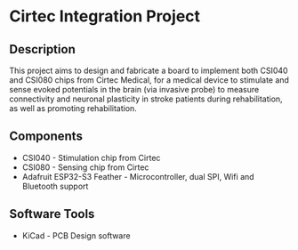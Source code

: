 # Cirtec Integration Project

## Description
This project aims to design and fabricate a board to implement both CSI040 and CSI080 chips from Cirtec Medical, for a medical device to stimulate and sense evoked potentials in the brain (via invasive probe) to measure connectivity and neuronal plasticity in stroke patients during rehabilitation, as well as promoting rehabilitation.

## Components
* CSI040 - Stimulation chip from Cirtec
* CSI080 - Sensing chip from Cirtec
* Adafruit ESP32-S3 Feather - Microcontroller, dual SPI, Wifi and Bluetooth support

## Software Tools
* KiCad - PCB Design software
